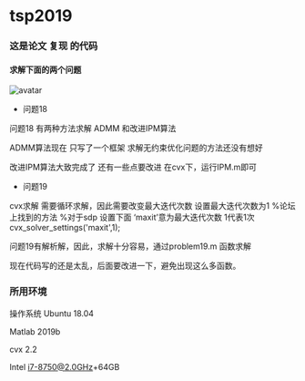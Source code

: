 
# tsp2019
### 这是论文 复现 的代码
#### 求解下面的两个问题


![avatar](C:\Users\yuxingchun\Desktop\毕业设计.png)

- 问题18

问题18 有两种方法求解 ADMM 和改进IPM算法

ADMM算法现在 只写了一个框架 求解无约束优化问题的方法还没有想好


改进IPM算法大致完成了 还有一些点要改进  在cvx下，运行IPM.m即可

- 问题19

cvx求解 需要循环求解，因此需要改变最大迭代次数 设置最大迭代次数为1
%论坛上找到的方法
%对于sdp 设置下面 ‘maxit’意为最大迭代次数 1代表1次
cvx_solver_settings('maxit',1);

问题19有解析解，因此，求解十分容易，通过problem19.m 函数求解

现在代码写的还是太乱，后面要改进一下，避免出现这么多函数。

### 所用环境 
操作系统 Ubuntu 18.04

Matlab 2019b

cvx 2.2

Intel i7-8750@2.0GHz+64GB

